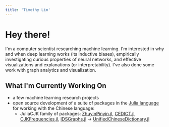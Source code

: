 ```yaml
---
title: 'Timothy Lin'
---
```


# Hey there!

I'm a computer scientist researching machine learning.
I'm interested in why and when deep learning works (its inductive biases),
empirically investigating curious properties of neural networks, and
effective visualizations and explanations (or interpretability).
I've also done some work with graph analytics and visualization.

## What I'm Currently Working On

* a few machine learning research projects
* open source development of a suite of packages in the [Julia language](https://julialang.org/) for working with
  the Chinese language:
    * JuliaCJK family of packages: [ZhuyinPinyin.jl](https://github.com/JuliaCJK/ZhuyinPinyin.jl),
      [CEDICT.jl](https://github.com/JuliaCJK/CEDICT.jl),
      [CJKFrequencies.jl](https://github.com/JuliaCJK/CJKFrequencies.jl),
      [IDSGraphs.jl](https://github.com/JuliaCJK/IDSGraphs.jl) $\rightarrow$
      [UnifiedChineseDictionary.jl](https://github.com/JuliaCJK/UnifiedChineseDictionary.jl)